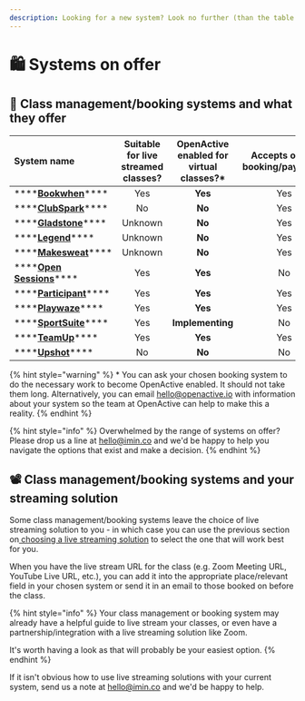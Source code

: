 ```yaml
---
description: Looking for a new system? Look no further (than the table below!)...
---
```


# 🛍 Systems on offer

## 🤝 Class management/booking systems and what they offer

| **System name** | **Suitable for live streamed classes?** | **OpenActive enabled for virtual classes?\*** | **Accepts online booking/payment?** | **Free tier available**_**?**_ |
| :--- | :---: | :---: | :---: | :---: |
| \*\*\*\*[**Bookwhen**](https://bookwhen.com/)\*\*\*\* | Yes | **Yes** | Yes | Yes |
| \*\*\*\*[**ClubSpark**](https://clubspark.com/)\*\*\*\* | No | **No** | Yes | No |
| \*\*\*\*[**Gladstone**](https://www.gladstonesoftware.co.uk/)\*\*\*\* | Unknown | **No** | Yes | No |
| \*\*\*\*[**Legend**](https://www.legendware.co.uk/)\*\*\*\* | Unknown | **No** | Yes | No |
| \*\*\*\*[**Makesweat**](https://makesweat.com/)\*\*\*\* | Unknown | **No** | Yes | Yes |
| \*\*\*\*[**Open Sessions**](https://opensessions.io/#/home)\*\*\*\* | Yes | **Yes** | No | Yes |
| \*\*\*\*[**Participant**](https://www.participant.co.uk/home)\*\*\*\* | Yes | **Yes** | Yes | Yes |
| \*\*\*\*[**Playwaze**](https://playwaze.com/)\*\*\*\* | Yes | **Yes** | Yes | Yes |
| \*\*\*\*[**SportSuite**](https://www.sportsuite.co.uk/)\*\*\*\* | Yes | **Implementing** | No | Yes |
| \*\*\*\*[**TeamUp**](https://goteamup.com/en-us/)\*\*\*\* | Yes | **Yes** | Yes | Yes |
| \*\*\*\*[**Upshot**](https://www.upshot.org.uk/)\*\*\*\* | No | **No** | No | No |

{% hint style="warning" %}
\* You can ask your chosen booking system to do the necessary work to become OpenActive enabled. It should not take them long. Alternatively, you can email hello@openactive.io with information about your system so the team at OpenActive can help to make this a reality.
{% endhint %}

{% hint style="info" %}
Overwhelmed by the range of systems on offer? Please drop us a line at hello@imin.co and we'd be happy to help you navigate the options that exist and make a decision.
{% endhint %}

## 📽 Class management/booking systems and your streaming solution

Some class management/booking systems leave the choice of live streaming solution to you - in which case you can use the previous section on[ choosing a live streaming solution](../../your-tech-set-up/choosing-a-live-streaming-solution/) to select the one that will work best for you.

When you have the live stream URL for the class \(e.g. Zoom Meeting URL, YouTube Live URL, etc.\), you can add it into the appropriate place/relevant field in your chosen system or send it in an email to those booked on before the class.

{% hint style="info" %}
Your class management or booking system may already have a helpful guide to live stream your classes, or even have a partnership/integration with a live streaming solution like Zoom.

It's worth having a look as that will probably be your easiest option.
{% endhint %}

If it isn't obvious how to use live streaming solutions with your current system, send us a note at hello@imin.co and we'd be happy to help.

